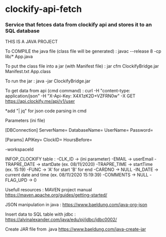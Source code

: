 # clockify-api-fetch

### Service that fetces data from clockify api and stores it to an SQL database

THIS IS A JAVA PROJECT

To COMPILE the java file (class file will be generated) : 
javac --release 8 -cp lib/* App.java

To put the class file into a jar (with Manifest file) : 
jar cfm ClockifyBridge.jar Manifest.txt App.class

To run the jar :
java -jar ClockifyBridge.jar

To get data from api (cmd command) :
curl -H "content-type: application/json" -H "X-Api-Key: X4X1zK2D+VZFRN0w" -X GET https://api.clockify.me/api/v1/user

*add "| jq" for json code parsing in cmd

Parameters (ini file)

[DBConnection]
ServerName=
DatabaseName=
UserName=
Password=

[Params]
APIKey=
ClockID=
HoursBefore=

-workspaceId


INFOP_CLOCKIFY table :
-CLK_ID -> (ini parameter)
-EMAIL -> userEmail
-TRAPRE_DATE -> startDate (ex. 08/11/2020)
-TRAPRE_TIME -> startTime (ex. 15:19)
-FUNC -> 'A' for start 'B' for end
-CARDNO -> NULL
-IN_DATE -> current date and time (ex. 08/11/2020 15:19:39)
-COMMENTS -> NULL
-FLAG_UPD -> 0


Usefull resources : 
MAVEN project manual
https://maven.apache.org/guides/getting-started/

JSON manipulation in java : 
https://www.baeldung.com/java-org-json

Insert data to SQL table with jdbc :
https://alvinalexander.com/java/edu/pj/jdbc/jdbc0002/

Create JAR file from .java
https://www.baeldung.com/java-create-jar

